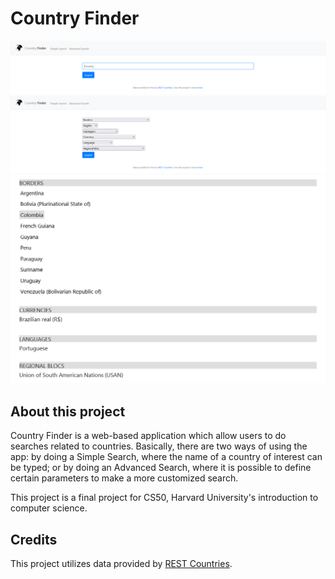 # Country Finder

![](https://github.com/gabriel-vs/country-finder/blob/master/img/country-finder1.png)
![](https://github.com/gabriel-vs/country-finder/blob/master/img/country-finder2.png)
![](https://github.com/gabriel-vs/country-finder/blob/master/img/country-finder3.png)

## About this project

Country Finder is a web-based application which allow users to do searches related to countries. Basically, there are two ways of using the app: by doing a Simple Search, where the name of a country of interest can be typed; or by doing an Advanced Search, where it is possible to define certain parameters to make a more customized search.

This project is a final project for CS50, Harvard University's introduction to computer science.

## Credits

This project utilizes data provided by [REST Countries](https://restcountries.com/).
